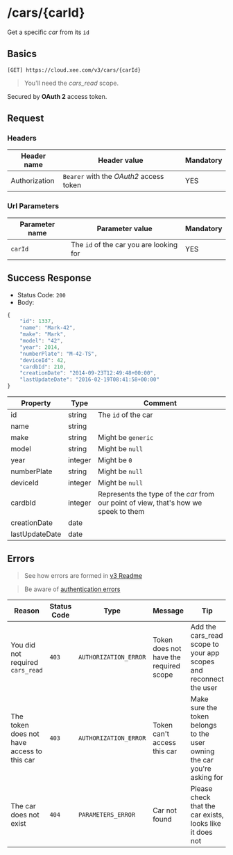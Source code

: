 # /cars/{carId}

Get a specific *car* from its `id`

## Basics

`[GET] https://cloud.xee.com/v3/cars/{carId}`

> You'll need the *cars_read* scope.

Secured by **OAuth 2** access token.

## Request

### Headers

|Header name|Header value|Mandatory|
|---|---|---|
|Authorization|`Bearer` with the *OAuth2* access token|YES|

### Url Parameters

|Parameter name|Parameter value|Mandatory|
|---|---|---|
|`carId`|The `id` of the car you are looking for|YES|

## Success Response

- Status Code: `200`
- Body:

```javascript 
{
    "id": 1337,
    "name": "Mark-42",
    "make": "Mark",
    "model": "42",
    "year": 2014,
    "numberPlate": "M-42-TS",
    "deviceId": 42,
    "cardbId": 210,
    "creationDate": "2014-09-23T12:49:48+00:00",
    "lastUpdateDate": "2016-02-19T08:41:58+00:00"
}
```

|Property|Type|Comment|
|---|---|---|
|id|string|The `id` of the car|
|name|string||
|make|string|Might be `generic`|
|model|string|Might be `null`|
|year|integer|Might be `0`|
|numberPlate|string|Might be `null`|
|deviceId|integer|Might be `null`|
|cardbId|integer|Represents the type of the *car* from our point of view, that's how we speek to them|
|creationDate|date||
| lastUpdateDate|date||

## Errors

> See how errors are formed in [v3 Readme](../README.md)

> Be aware of [authentication errors](../auth/README.md)

|Reason|Status Code|Type|Message|Tip|
|---|---|---|---|---|
|You did not required `cars_read`|`403`|`AUTHORIZATION_ERROR`|Token does not have the required scope|Add the cars_read scope to your app scopes and reconnect the user|
|The token does not have access to this car|`403`|`AUTHORIZATION_ERROR`|Token can't access this car|Make sure the token belongs to the user owning the car you're asking for|
|The car does not exist|`404`|`PARAMETERS_ERROR`|Car not found|Please check that the car exists, looks like it does not|